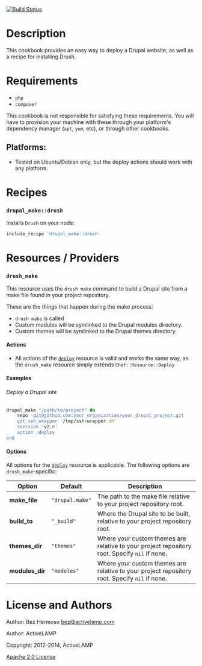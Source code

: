[![Build Status](https://travis-ci.org/activelamp/drupal-cookbook.png)](https://travis-ci.org/activelamp/drupal-cookbook)

Description
===========

This cookbook provides an easy way to deploy a Drupal website, as well as a recipe for installing Drush.

Requirements
============

* `php`
* `composer`

This cookbook is not responsible for satisfying these requirements. You will have to provision your machine with these through your platform's dependency manager (`apt`, `yum`, etc), or through other cookbooks.

## Platforms:

* Tested on Ubuntu/Debian only, but the deploy actions should work with any platform.

Recipes
=====================

### `drupal_make::drush`

Installs `Drush` on your node:

```ruby
include_recipe 'drupal_make::drush`
```

Resources / Providers
=====================

### `drush_make`

This resource uses the `drush make` command to build a Drupal site from a make file found in your project repository. 

These are the things that happen during the make process:

* `drush make` is called
* Custom modules will be symlinked to the Drupal modules directory.
* Custom themes will be symlinked to the Drupal themes directory.

#### Actions
  * All actions of the [`deploy`](https://docs.getchef.com/resource_deploy.html) resource is valid and works the same way, as the `drush_make` resource simply extends `Chef::Resource::Deploy`
  
#### Examples

###### Deploy a Drupal site

```ruby
drupal_make "/path/to/project" do
    repo 'git@github.com:your_organization/your_drupal_project.git
    git_ssh_wrapper '/tmp/ssh-wrapper.sh'
    revision 'v2.0'
    action :deploy
end
```

#### Options 

All options for the [`deploy`](https://docs.getchef.com/resource_deploy.html) resource is applicable. The following options are `drush_make`-specific:

Option | Default | Description
-------|---------|------------
__make_file__ | `"drupal.make"` | The path to the make file relative to your project repository root.
__build_to__ | `"_build"` | Where the Drupal site to be built, relative to your project repository root.
__themes_dir__ | `"themes"` | Where your custom themes are relative to your project repository root. Specify `nil` if none.
__modules_dir__ | `"modules"` | Where your custom themes are relative to your project repository root. Specify `nil` if none.

License and Authors
===================

Author: Bez Hermoso <bez@activelamp.com>

Author: ActiveLAMP

Copyright: 2012-2014, ActiveLAMP

[Apache 2.0 License](http://www.apache.org/licenses/LICENSE-2.0.html)
